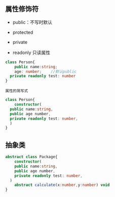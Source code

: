 ## 属性修饰符

* public：不写时默认

* protected

* private

* readonly 只读属性

```ts
class Person{
	public name:string;
	age: number;	//默认public
  private readonly test: number
}
```

`属性的简写式`

```ts
class Person{
	constructor(
  public name:string,
  public age number,
  private readonly test: number,
  )
}
```

## 抽象类

```ts
abstract class Package{
	constructor(
  	public name:string,
    public age number,
    private readonly test: number,
  )
    abstract calculate(x:number,y:number) void
}
```

